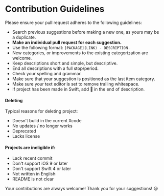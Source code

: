 # Contribution Guidelines

Please ensure your pull request adheres to the following guidelines:

- Search previous suggestions before making a new one, as yours may be a duplicate.
- **Make an individual pull request for each suggestion.**
- Use the following format: `[PACKAGE](LINK) - DESCRIPTION.`
- New categories, or improvements to the existing categorization are welcome.
- Keep descriptions short and simple, but descriptive.
- End all descriptions with a full stop/period.
- Check your spelling and grammar.
- Make sure that your suggestion is positioned as the last item category.
- Make sure your text editor is set to remove trailing whitespace.
- If project has been made in Swift, add :large_orange_diamond: in the end of description.

#### Deleting 

Typical reasons for deleting project:

- Doesn't build in the current Xcode
- No updates / no longer works
- Deprecated
- Lacks license

#### Projects are ineligible if:

- Lack recent commit
- Don't support iOS 9 or later
- Don't support Swift 4 or later
- Not written in English
- README is not clear

Your contributions are always welcome!  Thank you for your suggestions! :smiley:
